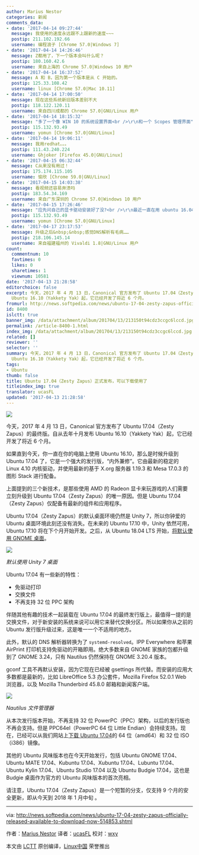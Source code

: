 ```yaml
---
author: Marius Nestor
categories: 新闻
comments_data:
- date: '2017-04-14 09:27:44'
  message: 我使用的速度永远跟不上跟新的速度~~~
  postip: 211.102.192.66
  username: 编程浪子 [Chrome 57.0|Windows 7]
- date: '2017-04-14 14:26:46'
  message: Z都用了，下一个版本会叫什么呢？
  postip: 180.160.42.6
  username: 来自上海的 Chrome 57.0|Windows 10 用户
- date: '2017-04-14 16:37:52'
  message: A 和 B，因为第一个版本是从 C 开始的。
  postip: 125.33.108.42
  username: linux [Chrome 57.0|Mac 10.11]
- date: '2017-04-14 17:00:50'
  message: 现在这些系统新旧版本差别不大
  postip: 118.122.120.11
  username: 来自四川成都的 Chrome 57.0|GNU/Linux 用户
- date: '2017-04-14 18:15:32'
  message: "多了一个像 WIN 10 的系统设置界面<br />\r\n和一个 Scopes 管理界面"
  postip: 115.132.93.49
  username: yomun [Chrome 57.0|GNU/Linux]
- date: '2017-04-14 19:06:11'
  message: 我用redhat。。。
  postip: 111.43.240.224
  username: Ghjoker [Firefox 45.0|GNU/Linux]
- date: '2017-04-15 06:32:44'
  message: C从来没有用过！
  postip: 175.174.115.105
  username: 愉欣 [Chrome 59.0|GNU/Linux]
- date: '2017-04-15 14:03:38'
  message: 看视频还容易奔溃吗
  postip: 183.54.34.169
  username: 来自广东深圳的 Chrome 57.0|Windows 10 用户
- date: '2017-04-15 17:26:46'
  message: "应先问自己的显卡驱动安装好了没?<br />\r\n最近一直在用 ubuntu 16.04 / Chrome 看视频, 也不曾出问题过."
  postip: 115.132.93.49
  username: yomun [Chrome 57.0|GNU/Linux]
- date: '2017-04-17 23:17:53'
  message: 升级之后&nbsp;&nbsp;感觉DNS解析有毛病……
  postip: 218.106.145.14
  username: 来自福建福州的 Vivaldi 1.8|GNU/Linux 用户
count:
  commentnum: 10
  favtimes: 0
  likes: 0
  sharetimes: 1
  viewnum: 10581
date: '2017-04-13 21:28:58'
editorchoice: false
excerpt: 今天，2017 年 4 月 13 日，Canonical 官方发布了 Ubuntu 17.04（Zesty Zapus）的最终版。自从去年十月发布
  Ubuntu 16.10（Yakkety Yak）起，它已经开发了将近 6 个月。
fromurl: http://news.softpedia.com/news/ubuntu-17-04-zesty-zapus-officially-released-available-to-download-now-514853.shtml
id: 8400
islctt: true
banner_img: /data/attachment/album/201704/13/213150t94cdz3ccgc6lccd.jpg
permalink: /article-8400-1.html
index_img: /data/attachment/album/201704/13/213150t94cdz3ccgc6lccd.jpg.thumb.jpg
related: []
reviewer: ''
selector: ''
summary: 今天，2017 年 4 月 13 日，Canonical 官方发布了 Ubuntu 17.04（Zesty Zapus）的最终版。自从去年十月发布
  Ubuntu 16.10（Yakkety Yak）起，它已经开发了将近 6 个月。
tags:
- Ubuntu
thumb: false
title: Ubuntu 17.04（Zesty Zapus）正式发布，可以下载使用了
titleindex_img: true
translator: ucasFL
updated: '2017-04-13 21:28:58'
---
```


![](/data/attachment/album/201704/13/213150t94cdz3ccgc6lccd.jpg)


今天，2017 年 4 月 13 日，Canonical 官方发布了 Ubuntu 17.04（Zesty Zapus）的最终版。自从去年十月发布 Ubuntu 16.10（Yakkety Yak）起，它已经开发了将近 6 个月。


如果直到今天，你一直在你的电脑上使用 Ubuntu 16.10，那么是时候升级到 Ubuntu 17.04 了，它是一个强大的发行版，“内外兼修”。它由最新的稳定的 Linux 4.10 内核驱动，并使用最新的基于 X.org 服务器 1.19.3 和 Mesa 17.0.3 的图形 Stack 进行配备。


上面提到的三个新技术，是那些使用 AMD 的 Radeon 显卡来玩游戏的人们需要立刻升级到 Ubuntu 17.04（Zesty Zapus）的唯一原因。但是 Ubuntu 17.04（Zesty Zapus）仅配备有最新的组件和应用程序。


Ubuntu 17.04（Zesty Zapus）的默认桌面环境仍然是 Unity 7，所以你钟爱的 Ubuntu 桌面环境此刻还没有消失。在未来的 Ubuntu 17.10 中，Unity 依然可用，Ubuntu 17.10 将在下个月开始开发。之后，从 Ubuntu 18.04 LTS 开始，[将默认使用 GNOME 桌面](http://news.softpedia.com/news/canonical-to-stop-developing-unity-8-ubuntu-18-04-lts-ships-with-gnome-desktop-514604.shtml)。


![](/data/attachment/album/201704/13/213152d45401uhzdpannyh.jpg)


*默认使用 Unity 7 桌面*


Ubuntu 17.04 有一些新的特性：


* 免驱动打印
* 交换文件
* 不再支持 32 位 PPC 架构


伴随其他有趣的技术一起装载在 Ubuntu 17.04 的最终发行版上，最值得一提的是交换文件，对于新安装的系统来说可以用它来替代交换分区。所以如果你从之前的 Ubuntu 发行版升级过来，这是唯一一个不适用的地方。


此外，默认的 DNS 解析器转换为了 `systemd-resolved`。IPP Everywhere 和苹果 AirPrint 打印机支持免驱动的开箱即用。绝大多数来自 GNOME 家族的包都升级到了 GNOME 3.24，只有 Nautilus 仍然保持在 GNOME 3.20.4 版本。


gconf 工具不再默认安装，因为它现在已经被 gsettings 所代替。而安装的应用大多数都是最新的，比如 LibreOffice 5.3 办公套件，Mozilla Firefox 52.0.1 Web 浏览器，以及 Mozilla Thunderbird 45.8.0 邮箱和新闻客户端。


![](/data/attachment/album/201704/13/213153i0201p7f2027c34s.jpg)


*Nautilus 文件管理器*


从本次发行版本开始，不再支持 32 位 PowerPC（PPC）架构，以后的发行版也不再会支持。但是 PPC64el（PowerPC 64 位 Little Endian）会持续支持。现在，已经可以从我们网站上[下载 Ubuntu 17.04](http://linux.softpedia.com/get/Linux-Distributions/Ubuntu-Wily-Werewolf-103744.shtml)的 64 位（amd64）和 32 位 ISO（i386）镜像。


其他的 Ubuntu 风味版本也在今天开始发行，包括 Ubuntu GNOME 17.04、Ubuntu MATE 17.04、Kubuntu 17.04、Xubuntu 17.04、Lubuntu 17.04、Ubuntu Kylin 17.04、Ubuntu Studio 17.04 以及 Ubuntu Budgie 17.04，这也是 Budgie 桌面作为官方的 Ubuntu 风味版本的首次亮相。


请注意，Ubuntu 17.04（Zesty Zapus）是一个短暂的分支，仅支持 9 个月的安全更新，即从今天到 2018 年 1 月中旬 。




---


via: <http://news.softpedia.com/news/ubuntu-17-04-zesty-zapus-officially-released-available-to-download-now-514853.shtml>


作者：[Marius Nestor](http://news.softpedia.com/editors/browse/marius-nestor) 译者：[ucasFL](https://github.com/ucasFL) 校对：[wxy](https://github.com/wxy)


本文由 [LCTT](https://github.com/LCTT/TranslateProject) 原创编译，[Linux中国](https://linux.cn/) 荣誉推出